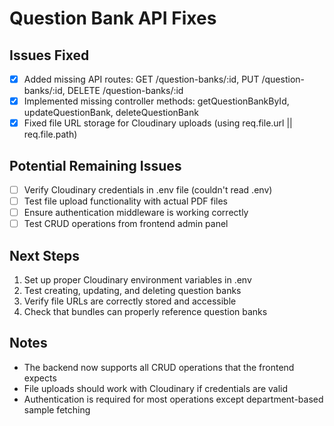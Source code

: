 # Question Bank API Fixes

## Issues Fixed
- [x] Added missing API routes: GET /question-banks/:id, PUT /question-banks/:id, DELETE /question-banks/:id
- [x] Implemented missing controller methods: getQuestionBankById, updateQuestionBank, deleteQuestionBank
- [x] Fixed file URL storage for Cloudinary uploads (using req.file.url || req.file.path)

## Potential Remaining Issues
- [ ] Verify Cloudinary credentials in .env file (couldn't read .env)
- [ ] Test file upload functionality with actual PDF files
- [ ] Ensure authentication middleware is working correctly
- [ ] Test CRUD operations from frontend admin panel

## Next Steps
1. Set up proper Cloudinary environment variables in .env
2. Test creating, updating, and deleting question banks
3. Verify file URLs are correctly stored and accessible
4. Check that bundles can properly reference question banks

## Notes
- The backend now supports all CRUD operations that the frontend expects
- File uploads should work with Cloudinary if credentials are valid
- Authentication is required for most operations except department-based sample fetching
